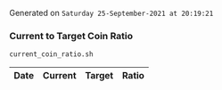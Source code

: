 Generated on `Saturday 25-September-2021 at 20:19:21`

### Current to Target Coin Ratio
`current_coin_ratio.sh`

Date|Current|Target|Ratio
---|---|---|---
